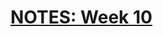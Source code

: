 # [NOTES: Week 10](https://github.com/benbrastmckie/ModalHistory?tab=readme-ov-file#week-10-imposition-semantics)
